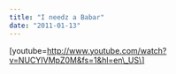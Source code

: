 ```yaml
---
title: "I needz a Babar"
date: "2011-01-13"
---
```


\[youtube=http://www.youtube.com/watch?v=NUCYIVMpZ0M&fs=1&hl=en\_US\]
